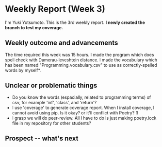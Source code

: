 # Weekly Report (Week 3)  
I'm Yuki Yotsumoto. This is the 3rd weekly report.
**I newly created the branch to test my coverage.**

## Weekly outcome and advancements  
The time required this week was 15 hours. I made the program which does spell check with Damerau-leveshtein distance. I made the vocabulary which has been named "Programming_vocabulary.csv" to use as correctly-spelled words by myself*.  


## Unclear or problematic things  
- Do you know the words (espacially, related to programming terms) of csv, for example 'inf', 'class', and 'return'?  
- I use 'coverage' to generate coverage report. When I install coverage, I cannot avoid using pip. Is it okay? or it'll conflict with Poetry?  ß
- I grasp we will do peer-review. All I have to do is just making poetry.lock file in my repository for other students?  

## Prospect -- what's next  
